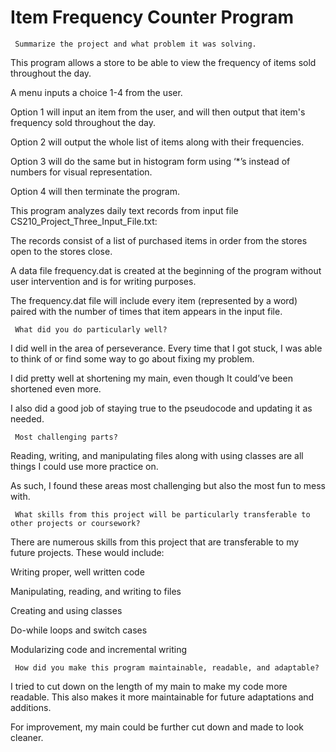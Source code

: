 # Item Frequency Counter Program
     Summarize the project and what problem it was solving.

This program allows a store to be able to view the frequency of items sold throughout the day.

A menu inputs a choice 1-4 from the user. 

Option 1 will input an item from the user, and will then output that item's frequency sold throughout the day. 

Option 2 will output the whole list of items along with their frequencies. 

Option 3 will do the same but in histogram form using ‘*’s instead of numbers for visual representation. 

Option 4 will then terminate the program. 

This program analyzes daily text records from input file CS210_Project_Three_Input_File.txt: 

The records consist of a list of purchased items in order from the stores open to the stores close. 

A data file frequency.dat is created at the beginning of the program without user intervention and is for writing purposes. 

The frequency.dat file will include every item (represented by a word) paired with the number of times that item appears in the input file.


     What did you do particularly well?

I did well in the area of perseverance. Every time that I got stuck, I was able to think of or find some way to go about fixing my problem. 

I did pretty well at shortening my main, even though It could’ve been shortened even more. 

I also did a good job of staying true to the pseudocode and updating it as needed. 


     Most challenging parts?

Reading, writing, and manipulating files along with using classes are all things I could use more practice on. 

As such, I found these areas most challenging but also the most fun to mess with. 


     What skills from this project will be particularly transferable to other projects or coursework?

There are numerous skills from this project that are transferable to my future projects. These would include:

Writing proper, well written code

Manipulating, reading, and writing to files

Creating and using classes

Do-while loops and switch cases

Modularizing code and incremental writing


     How did you make this program maintainable, readable, and adaptable?
     

I tried to cut down on the length of my main to make my code more readable. This also makes it more maintainable for future adaptations and additions. 

For improvement, my main could be further cut down and made to look cleaner.

